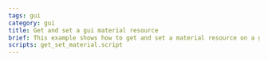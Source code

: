 ```yaml
---
tags: gui
category: gui
title: Get and set a gui material resource
brief: This example shows how to get and set a material resource on a gui component.
scripts: get_set_material.script
---
```


